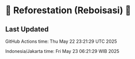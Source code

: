 
# 🌳 Reforestation (Reboisasi) 🌲

## Last Updated

GitHub Actions time: Thu May 22 23:21:29 UTC 2025

Indonesia/Jakarta time: Fri May 23 06:21:29 WIB 2025
